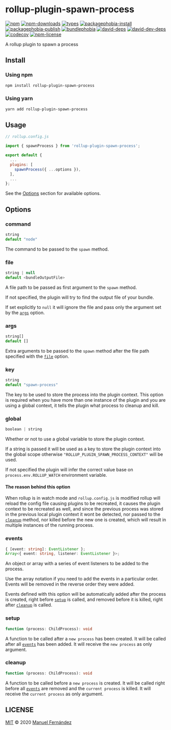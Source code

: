 # rollup-plugin-spawn-process

[![npm](https://img.shields.io/npm/v/rollup-plugin-spawn-process?style=flat-square)](https://www.npmjs.com/package/rollup-plugin-spawn-process) [![npm-downloads](https://img.shields.io/npm/dw/rollup-plugin-spawn-process?style=flat-square)](https://www.npmjs.com/package/rollup-plugin-spawn-process) [![types](https://img.shields.io/npm/types/rollup-plugin-spawn-process?style=flat-square)](https://www.npmjs.com/package/rollup-plugin-spawn-process) [![packagephobia-install](https://flat.badgen.net/packagephobia/install/rollup-plugin-spawn-process)](https://packagephobia.com/result?p=rollup-plugin-spawn-process) [![packagephobia-publish](https://flat.badgen.net/packagephobia/publish/rollup-plugin-spawn-process)](https://packagephobia.com/result?p=rollup-plugin-spawn-process) [![bundlephobia](https://img.shields.io/bundlephobia/min/rollup-plugin-spawn-process?style=flat-square)](https://bundlephobia.com/result?p=rollup-plugin-spawn-process) [![david-deps](https://img.shields.io/david/manferlo81/rollup-plugin-spawn-process?style=flat-square)](https://david-dm.org/manferlo81/rollup-plugin-spawn-process) [![david-dev-deps](https://img.shields.io/david/dev/manferlo81/rollup-plugin-spawn-process?style=flat-square)](https://david-dm.org/manferlo81/rollup-plugin-spawn-process?type=dev) [![codecov](https://img.shields.io/codecov/c/gh/manferlo81/rollup-plugin-spawn-process?style=flat-square&token=G2N8MVM8CY)](https://codecov.io/gh/manferlo81/rollup-plugin-spawn-process) [![npm-license](https://img.shields.io/npm/l/rollup-plugin-spawn-process?style=flat-square)](LICENSE)

A rollup plugin to spawn a process

## Install

### Using npm

```bash
npm install rollup-plugin-spawn-process
```

### Using yarn

```bash
yarn add rollup-plugin-spawn-process
```

## Usage

```javascript
// rollup.config.js

import { spawnProcess } from 'rollup-plugin-spawn-process';

export default {
  ...
  plugins: [
    spawnProcess({ ...options }),
  ],
  ...
};
```

See the [Options](#options) section for available options.

## Options

### command

```typescript
string
default "node"
```

The command to be passed to the `spawn` method.

### file

```typescript
string | null
default <bundleOutputFile>
```

A file path to be passed as first argument to the `spawn` method.

If not specified, the plugin will try to find the output file of your bundle.

If set explicitly to `null` it will ignore the file and pass only the argument set by the [`args`](#args) option.

### args

```typescript
string[]
default []
```

Extra arguments to be passed to the `spawn` method after the file path specified with the [`file`](#file) option.

### key

```typescript
string
default "spawn-process"
```

The key to be used to store the process into the plugin context. This option is required when you have more than one instance of the plugin and you are using a global context, it tells the plugin what process to cleanup and kill.

### global

```typescript
boolean | string
```

Whether or not to use a global variable to store the plugin context.

If a string is passed it will be used as a key to store the plugin context into the global scope otherwise `"ROLLUP_PLUGIN_SPAWN_PROCESS_CONTEXT"` will be used.

If not specified the plugin will infer the correct value base on `process.env.ROLLUP_WATCH` environment variable.

#### The reason behind this option

When rollup is in watch mode and `rollup.config.js` is modified rollup will reload the config file causing plugins to be recreated, it causes the plugin context to be recreated as well, and since the previous process was stored in the previous local plugin context it wont be detected, nor passed to the [`cleanup`](#cleanup) method, nor killed before the new one is created, which will result in multiple instances of the running process.

### events

```typescript
{ [event: string]: EventListener };
Array<{ event: string, listener: EventListener }>;
```

An object or array with a series of event listeners to be added to the process.

Use the array notation if you need to add the events in a particular order. Events will be removed in the reverse order they were added.

Events defined with this option will be automatically added after the process is created, right before [`setup`](#setup) is called, and removed before it is killed, right after [`cleanup`](#cleanup) is called.

### setup

```typescript
function (process: ChildProcess): void
```

A function to be called after a `new process` has been created. It will be called after all [`events`](#events) has been added. It will receive the `new process` as only argument.

### cleanup

```typescript
function (process: ChildProcess): void
```

A function to be called before a `new process` is created. It will be called right before all [`events`](#events) are removed and the `current process` is killed. It will receive the `current process` as only argument.

## LICENSE

[MIT](LICENSE) &copy; 2020 [Manuel Fernández](https://github.com/manferlo81)
